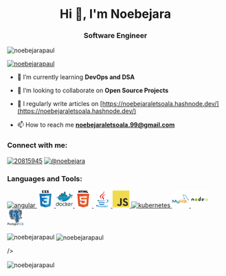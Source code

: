 <!--### Hi there, Um Noebejara

<img align="left" width="47%" src="https://github-readme-stats.vercel.app/api?username=NoebejaraPaul&show_icons=true&theme=radical"/>

<img  width="47%" src="https://github-readme-stats.vercel.app/api/top-langs/?username=NoebejaraPaul&layout=compact"/>


![HTML5](https://img.shields.io/badge/html5-%23E34F26.svg?style=for-the-badge&logo=html5&logoColor=white)
![CSS3](https://img.shields.io/badge/css3-%231572B6.svg?style=for-the-badge&logo=css3&logoColor=white)


**NoebejaraPaul/NoebejaraPaul** is a ✨ _special_ ✨ repository because its `README.md` (this file) appears on your GitHub profile.

Here are some ideas to get you started:

- 🔭 I’m currently working on ...
- 🌱 I’m currently learning ...
- 👯 I’m looking to collaborate on ...
- 🤔 I’m looking for help with ...
- 💬 Ask me about ...
- 📫 How to reach me: ...
- 😄 Pronouns: ...
- ⚡ Fun fact: ...
-->

<h1 align="center">Hi 👋, I'm Noebejara</h1>
<h3 align="center">Software Engineer</h3>

<p align="left"> <img src="https://komarev.com/ghpvc/?username=noebejarapaul&label=Profile%20views&color=0e75b6&style=flat" alt="noebejarapaul" /> </p>

<p align="left"> <a href="https://github.com/ryo-ma/github-profile-trophy"><img src="https://github-profile-trophy.vercel.app/?username=noebejarapaul" alt="noebejarapaul" /></a> </p>

- 🌱 I’m currently learning **DevOps and DSA**

- 👯 I’m looking to collaborate on **Open Source Projects**

- 📝 I regularly write articles on [https://noebejaraletsoala.hashnode.dev/](https://noebejaraletsoala.hashnode.dev/)

- 📫 How to reach me **noebejaraletsoala.99@gmail.com**

<h3 align="left">Connect with me:</h3>
<p align="left">
<a href="https://stackoverflow.com/users/20815945" target="blank"><img align="center" src="https://raw.githubusercontent.com/rahuldkjain/github-profile-readme-generator/master/src/images/icons/Social/stack-overflow.svg" alt="20815945" height="30" width="40" /></a>
<a href="https://hashnode.com/@noebejara" target="blank"><img align="center" src="https://raw.githubusercontent.com/rahuldkjain/github-profile-readme-generator/master/src/images/icons/Social/hashnode.svg" alt="@noebejara" height="30" width="40" /></a>
</p>

<h3 align="left">Languages and Tools:</h3>
<p align="left"> <a href="https://angular.io" target="_blank" rel="noreferrer"> <img src="https://angular.io/assets/images/logos/angular/angular.svg" alt="angular" width="40" height="40"/> </a> <a href="https://www.w3schools.com/css/" target="_blank" rel="noreferrer"> <img src="https://raw.githubusercontent.com/devicons/devicon/master/icons/css3/css3-original-wordmark.svg" alt="css3" width="40" height="40"/> </a> <a href="https://www.docker.com/" target="_blank" rel="noreferrer"> <img src="https://raw.githubusercontent.com/devicons/devicon/master/icons/docker/docker-original-wordmark.svg" alt="docker" width="40" height="40"/> </a> <a href="https://www.w3.org/html/" target="_blank" rel="noreferrer"> <img src="https://raw.githubusercontent.com/devicons/devicon/master/icons/html5/html5-original-wordmark.svg" alt="html5" width="40" height="40"/> </a> <a href="https://www.java.com" target="_blank" rel="noreferrer"> <img src="https://raw.githubusercontent.com/devicons/devicon/master/icons/java/java-original.svg" alt="java" width="40" height="40"/> </a> <a href="https://developer.mozilla.org/en-US/docs/Web/JavaScript" target="_blank" rel="noreferrer"> <img src="https://raw.githubusercontent.com/devicons/devicon/master/icons/javascript/javascript-original.svg" alt="javascript" width="40" height="40"/> </a> <a href="https://kubernetes.io" target="_blank" rel="noreferrer"> <img src="https://www.vectorlogo.zone/logos/kubernetes/kubernetes-icon.svg" alt="kubernetes" width="40" height="40"/> </a> <a href="https://www.mysql.com/" target="_blank" rel="noreferrer"> <img src="https://raw.githubusercontent.com/devicons/devicon/master/icons/mysql/mysql-original-wordmark.svg" alt="mysql" width="40" height="40"/> </a> <a href="https://nodejs.org" target="_blank" rel="noreferrer"> <img src="https://raw.githubusercontent.com/devicons/devicon/master/icons/nodejs/nodejs-original-wordmark.svg" alt="nodejs" width="40" height="40"/> </a> <a href="https://www.postgresql.org" target="_blank" rel="noreferrer"> <img src="https://raw.githubusercontent.com/devicons/devicon/master/icons/postgresql/postgresql-original-wordmark.svg" alt="postgresql" width="40" height="40"/> </a> </p>

<p><img align="left" src="https://github-readme-stats.vercel.app/api/top-langs?username=noebejarapaul&show_icons=true&locale=en&layout=compact" alt="noebejarapaul" /></p>

<p>&nbsp;<img align="center" src="https://github-readme-stats.vercel.app/api?username=NoebejaraPaul&show_icons=true&theme=radical" alt="noebejarapaul" /></p>/>

<!--<p>&nbsp;<img align="center" src="https://github-readme-stats.vercel.app/api?username=noebejarapaul&show_icons=true&locale=en" alt="noebejarapaul" /></p>-->

<p><img align="center" src="https://github-readme-streak-stats.herokuapp.com/?user=noebejarapaul&" alt="noebejarapaul" /></p>


